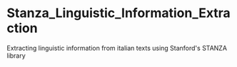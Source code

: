 # Stanza_Linguistic_Information_Extraction
Extracting linguistic information from italian texts using Stanford's STANZA library
